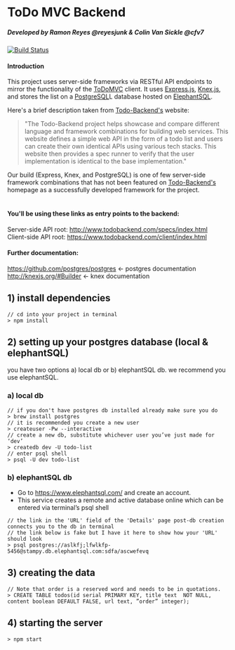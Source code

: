 # ToDo MVC Backend 
##### Developed by Ramon Reyes @reyesjunk & Colin Van Sickle @cfv7<br>

[![Build Status](https://travis-ci.org/Cohort-9/todo-ramon-colin.svg?branch=master)](https://travis-ci.org/Cohort-9/todo-ramon-colin)
#### Introduction
This project uses server-side frameworks via RESTful API endpoints to mirror the functionality of the [ToDoMVC](http://todomvc.com/) client. It uses [Express.js](http://expressjs.com), [Knex.js](http://knexjs.com), and stores the list on a [PostgreSQL](https://www.postgresql.org)L database hosted on [ElephantSQL](https://www.elephantsql.com/).

Here's a brief description taken from [Todo-Backend's](http://www.todobackend.com/) website:

>"The Todo-Backend project helps showcase and compare different language and framework combinations for building web services. This website defines a simple web API in the form of a todo list and users can create their own identical APIs using various tech stacks. This website then provides a spec runner to verify that the user implementation is identical to the base implementation."

Our build (Express, Knex, and PostgreSQL) is one of few server-side framework combinations that has not been featured on  [Todo-Backend's](http://www.todobackend.com/) homepage as a successfully developed framework for the project.
<br>
<br>
#### You'll be using these links as entry points to the backend:<br>
Server-side API root: http://www.todobackend.com/specs/index.html <br>
Client-side API root:  https://www.todobackend.com/client/index.html <br>

#### Further documentation:<br>
https://github.com/postgres/postgres <- postgres documentation <br>
http://knexjs.org/#Builder <- knex documentation <br>

## 1) install dependencies
```
// cd into your project in terminal 
> npm install
```
## 2) setting up your postgres database (local & elephantSQL)
you have two options a) local db or b) elephantSQL db.
we recommend you use elephantSQL.
### a) local db
```
// if you don't have postgres db installed already make sure you do
> brew install postgres
// it is recommended you create a new user
> createuser -Pw --interactive 
// create a new db, substitute whichever user you’ve just made for ‘dev’ 
> createdb dev -U todo-list
// enter psql shell
> psql -U dev todo-list
```
### b) elephantSQL db
* Go to https://www.elephantsql.com/ and create an account. <br>
* This service creates a remote and active database online which can be entered via terminal’s psql shell
```
// the link in the 'URL' field of the 'Details' page post-db creation connects you to the db in terminal
// the link below is fake but I have it here to show how your 'URL' should look 
> psql postgres://aslkfj;lfwlkfp-5456@stampy.db.elephantsql.com:sdfa/ascwefevq 
```

## 3) creating the data
```
// Note that order is a reserved word and needs to be in quotations.
> CREATE TABLE todos(id serial PRIMARY KEY, title text  NOT NULL, content boolean DEFAULT FALSE, url text, ”order” integer);
```
## 4) starting the server
```
> npm start 
```




